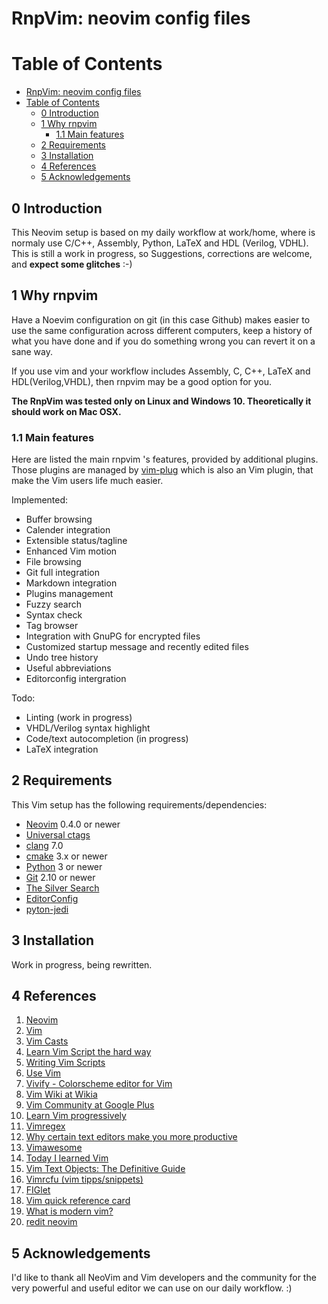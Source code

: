 # RnpVim: neovim config files

# Table of Contents

- [RnpVim: neovim config files](#rnpvim-neovim-config-files)
- [Table of Contents](#table-of-contents)
    - [0 Introduction](#0-introduction)
    - [1 Why rnpvim](#1-why-rnpvim)
        - [1.1 Main features](#11-main-features)
    - [2 Requirements](#2-requirements)
    - [3 Installation](#3-installation)
    - [4 References](#4-references)
    - [5 Acknowledgements](#5-acknowledgements)

## 0 Introduction

This Neovim setup is based on my daily workflow at work/home, where is normaly use
C/C++, Assembly, Python, LaTeX and HDL (Verilog, VDHL). This is still a work in progress, so
Suggestions, corrections are welcome, and **expect some glitches** :-)


## 1 Why rnpvim

Have a Noevim configuration on git (in this case Github) makes easier to use the same
configuration across different computers, keep a history of what you have done and
if you do something wrong you can revert it on a sane way.

If you use vim and your workflow includes Assembly, C, C++, LaTeX and HDL(Verilog,VHDL),
then rnpvim may be a good option for you.


**The RnpVim was tested only on Linux and Windows 10. Theoretically it should work on Mac OSX.**


### 1.1 Main features

Here are listed the main rnpvim 's features, provided by additional plugins. Those
plugins are managed by [vim-plug](https://github.com/junegunn/vim-plug)
which is also an Vim plugin, that make the Vim users life much easier.

Implemented:

- Buffer browsing
- Calender integration
- Extensible status/tagline
- Enhanced Vim motion
- File browsing
- Git full integration
- Markdown integration
- Plugins management
- Fuzzy search
- Syntax check
- Tag browser
- Integration with GnuPG for encrypted files
- Customized startup message and recently edited files
- Undo tree history
- Useful abbreviations
- Editorconfig intergration

Todo:

- Linting (work in progress)
- VHDL/Verilog syntax highlight
- Code/text autocompletion (in progress)
- LaTeX integration


## 2 Requirements

This Vim setup has the following requirements/dependencies:

- [Neovim](http://www.vim.org) 0.4.0 or newer
- [Universal ctags](https://github.com/universal-ctags/ctags)
- [clang](http://clang.llvm.org/) 7.0
- [cmake](http://www.cmake.org/) 3.x or newer
- [Python](http://www.python.org) 3 or newer
- [Git](http://www.git-scm.com/) 2.10 or newer
- [The Silver Search](http://geoff.greer.fm/ag/)
- [EditorConfig](http://editorconfig.org/)
- [pyton-jedi](https://jedi.readthedocs.io/en/latest/)


## 3 Installation

Work in progress, being rewritten.


## 4 References

1. [Neovim](http://neovim.io)
2. [Vim](http://www.vim.org)
3. [Vim Casts](http://vimcasts.org/)
4. [Learn Vim Script the hard way](http://learnvimscriptthehardway.stevelosh.com/)
5. [Writing Vim Scripts](http://stevelosh.com/blog/2011/09/writing-vim-plugins/)
6. [Use Vim](http://usevim.com)
7. [Vivify - Colorscheme editor for Vim](http://bytefluent.com/vivify/)
8. [Vim Wiki at Wikia](http://vim.wikia.com/wiki/Vim_Tips_Wiki)
9. [Vim Community at Google Plus](https://plus.google.com/u/0/communities/105049811056605918816)
10. [Learn Vim progressively](http://yannesposito.com/Scratch/en/blog/Learn-Vim-Progressively)
11. [Vimregex](http://vimregex.com/)
12. [Why certain text editors make you more productive](http://www.terminally-incoherent.com/blog/2012/04/04/why-certain-text-editors-make-you-more-productive/)
13. [Vimawesome](http://vimawesome.com/)
14. [Today I learned Vim](http://tilvim.com/)
15. [Vim Text Objects: The Definitive Guide](http://blog.carbonfive.com/2011/10/17/vim-text-objects-the-definitive-guide/)
16. [Vimrcfu (vim tipps/snippets)](http://vimrcfu.com/)
17. [FIGlet](http://www.figlet.org/)
18. [Vim quick reference card](http://tnerual.eriogerg.free.fr/vimqrc.html)
19. [What is modern vim?](https://medium.com/usevim/what-is-modern-vim-2591f6b1ec04)
20. [redit neovim](https://www.reddit.com/r/neovim/)


## 5 Acknowledgements

I'd like to thank all NeoVim and Vim developers and the community for the very powerful
and useful editor we can use on our daily workflow. :)

